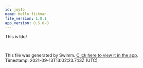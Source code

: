 ```yaml
---
id: joy1o
name: Hello fishman
file_version: 1.0.1
app_version: 0.5.8-0
---
```


This is Ido!

<br/>

This file was generated by Swimm. [Click here to view it in the app](http://localhost:5000/#/repos/ls4DA2fLasmQuEbT4ipw/docs/joy1o). Timestamp: 2021-09-13T13:02:23.743Z (UTC)